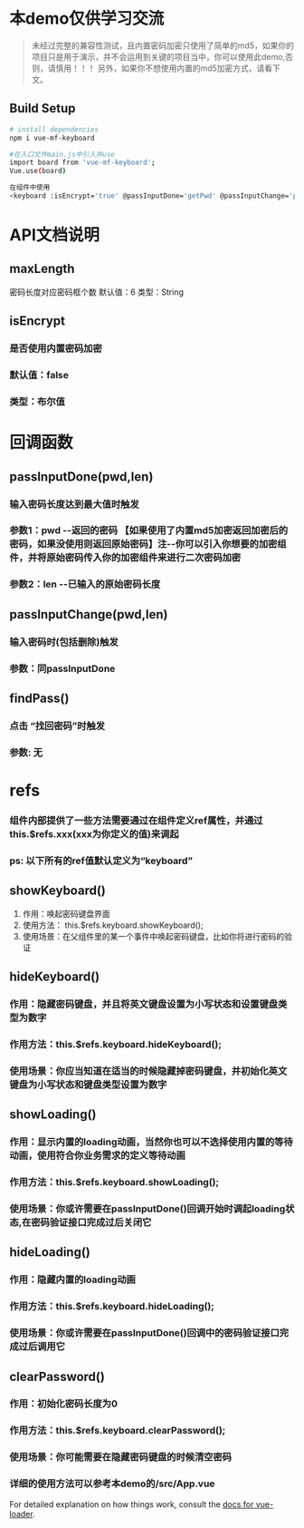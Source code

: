 # 本demo仅供学习交流

> 未经过完整的兼容性测试，且内置密码加密只使用了简单的md5，如果你的项目只是用于演示，并不会运用到关键的项目当中，你可以使用此demo,否则，请慎用！！！
另外，如果你不想使用内置的md5加密方式，请看下文。

## Build Setup

``` bash
# install dependencies
npm i vue-mf-keyboard

#在入口文件main.js中引入并use
import board from 'vue-mf-keyboard';
Vue.use(board)

在组件中使用
<keyboard :isEncrypt='true' @passInputDone='getPwd' @passInputChange='passInputChange' @findPass='findPwd' ref="keyboard"></keyboard>

```
# API文档说明
## maxLength
密码长度对应密码框个数
默认值：6
类型：String

## isEncrypt
### 是否使用内置密码加密
### 默认值：false
### 类型：布尔值

# 回调函数
## passInputDone(pwd,len)
### 输入密码长度达到最大值时触发
### 参数1：pwd --返回的密码 【如果使用了内置md5加密返回加密后的密码，如果没使用则返回原始密码】注--你可以引入你想要的加密组件，并将原始密码传入你的加密组件来进行二次密码加密
### 参数2：len --已输入的原始密码长度

## passInputChange(pwd,len)
### 输入密码时(包括删除)触发
### 参数：同passInputDone

## findPass()
### 点击 “找回密码”时触发
### 参数: 无

# refs
### 组件内部提供了一些方法需要通过在组件定义ref属性，并通过this.$refs.xxx(xxx为你定义的值)来调起
### ps: 以下所有的ref值默认定义为“keyboard”

## showKeyboard()
1. 作用：唤起密码键盘界面
2. 使用方法： this.$refs.keyboard.showKeyboard();
3. 使用场景：在父组件里的某一个事件中唤起密码键盘，比如你将进行密码的验证

## hideKeyboard()
### 作用：隐藏密码键盘，并且将英文键盘设置为小写状态和设置键盘类型为数字
### 作用方法：this.$refs.keyboard.hideKeyboard();
### 使用场景：你应当知道在适当的时候隐藏掉密码键盘，并初始化英文键盘为小写状态和键盘类型设置为数字

## showLoading()
### 作用：显示内置的loading动画，当然你也可以不选择使用内置的等待动画，使用符合你业务需求的定义等待动画
### 作用方法：this.$refs.keyboard.showLoading();
### 使用场景：你或许需要在passInputDone()回调开始时调起loading状态,在密码验证接口完成过后关闭它

## hideLoading()
### 作用：隐藏内置的loading动画
### 作用方法：this.$refs.keyboard.hideLoading();
### 使用场景：你或许需要在passInputDone()回调中的密码验证接口完成过后调用它

## clearPassword()
### 作用：初始化密码长度为0
### 作用方法：this.$refs.keyboard.clearPassword();
### 使用场景：你可能需要在隐藏密码键盘的时候清空密码

### 详细的使用方法可以参考本demo的/src/App.vue

For detailed explanation on how things work, consult the [docs for vue-loader](http://vuejs.github.io/vue-loader).
